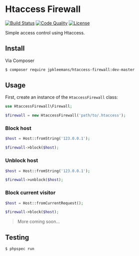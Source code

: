 # Htaccess Firewall

[![Build Status](https://img.shields.io/travis/jpkleemans/htaccess-firewall.svg)](https://travis-ci.org/jpkleemans/htaccess-firewall)
[![Code Quality](https://img.shields.io/scrutinizer/g/jpkleemans/htaccess-firewall.svg)](https://scrutinizer-ci.com/g/jpkleemans/htaccess-firewall/)
[![License](https://img.shields.io/badge/license-MIT-brightgreen.svg)](LICENSE.md)

Simple access control using Htaccess.

## Install

Via Composer

``` bash
$ composer require jpkleemans/htaccess-firewall:dev-master
```

## Usage

First, create an instance of the `HtaccessFirewall` class:

``` php
use HtaccessFirewall\Firewall;

$firewall = new HtaccessFirewall('path/to/.htaccess');
```

### Block host

``` php
$host = Host::fromString('123.0.0.1');

$firewall->block($host);
```

### Unblock host

``` php
$host = Host::fromString('123.0.0.1');

$firewall->unblock($host);
```

### Block current visitor

``` php
$host = Host::fromCurrentRequest();

$firewall->block($host);
```

> More coming soon...

## Testing

``` bash
$ phpspec run
```
